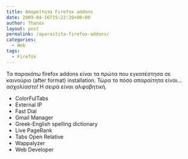 ```yaml
---
title: Απαραίτητα Firefox addons
date: 2009-04-16T15:22:39+00:00
author: Thanos
layout: post
permalink: /aparaitita-firefox-addons/
categories:
  - Web
tags:
  - Firefox
---
```

Τα παρακάτω firefox addons είναι τα πρώτα που εγκατέστησα σε καινούριο (after format) installation. Τώρα το πόσο απαραίτητα είναι… ασχολίαστο! Η σειρά είναι αλφαβητική.

  * ColorFulTabs
  * External IP
  * Fast Dial
  * Gmail Manager
  * Greek-English spelling dictionary
  * Live PageRank
  * Tabs Open Relative
  * Wappalyzer
  * Web Developer